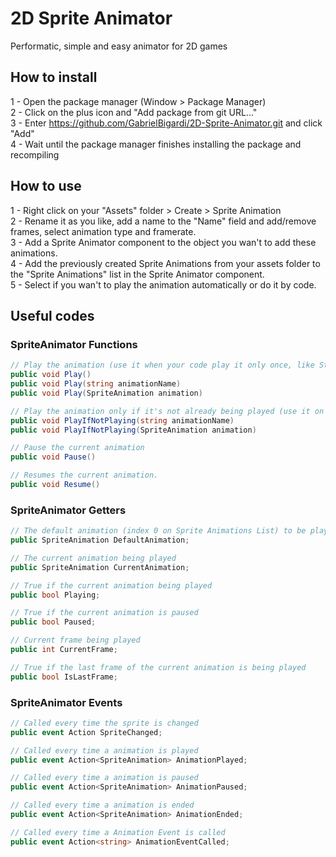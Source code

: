 # 2D Sprite Animator
 Performatic, simple and easy animator for 2D games

## How to install
1 - Open the package manager (Window > Package Manager)  
2 - Click on the plus icon and "Add package from git URL..."  
3 - Enter https://github.com/GabrielBigardi/2D-Sprite-Animator.git and click "Add"  
4 - Wait until the package manager finishes installing the package and recompiling  
  
## How to use
1 - Right click on your "Assets" folder > Create > Sprite Animation  
2 - Rename it as you like, add a name to the "Name" field and add/remove frames, select animation type and framerate.  
3 - Add a Sprite Animator component to the object you wan't to add these animations.  
4 - Add the previously created Sprite Animations from your assets folder to the "Sprite Animations" list in the Sprite Animator component.  
5 - Select if you wan't to play the animation automatically or do it by code.  
  
## Useful codes
### SpriteAnimator Functions
```cs
// Play the animation (use it when your code play it only once, like State-Machines do), you can pass a animation name or a spriteanimation class
public void Play()
public void Play(string animationName)
public void Play(SpriteAnimation animation)

// Play the animation only if it's not already being played (use it on Update functions), you can pass a animation name or a spriteanimation class
public void PlayIfNotPlaying(string animationName)
public void PlayIfNotPlaying(SpriteAnimation animation)

// Pause the current animation
public void Pause()

// Resumes the current animation.
public void Resume() 
```  
  
### SpriteAnimator Getters
```cs
// The default animation (index 0 on Sprite Animations List) to be played
public SpriteAnimation DefaultAnimation;

// The current animation being played
public SpriteAnimation CurrentAnimation;

// True if the current animation being played
public bool Playing;

// True if the current animation is paused
public bool Paused;

// Current frame being played
public int CurrentFrame;

// True if the last frame of the current animation is being played
public bool IsLastFrame;
```
  
### SpriteAnimator Events
```cs
// Called every time the sprite is changed
public event Action SpriteChanged;

// Called every time a animation is played
public event Action<SpriteAnimation> AnimationPlayed;

// Called every time a animation is paused
public event Action<SpriteAnimation> AnimationPaused;

// Called every time a animation is ended
public event Action<SpriteAnimation> AnimationEnded;

// Called every time a Animation Event is called
public event Action<string> AnimationEventCalled;
```